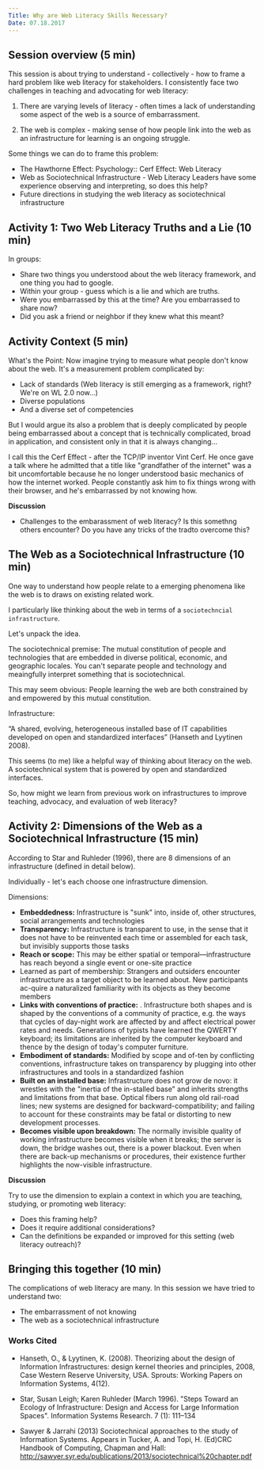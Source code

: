 ```yaml
---
Title: Why are Web Literacy Skills Necessary? 
Date: 07.18.2017
---
```


## Session overview (5 min)

This session is about trying to understand - collectively - how to frame a hard problem like web literacy for stakeholders. I consistently face two challenges in teaching and advocating for web literacy: 

1. There are varying levels of literacy - often times a lack of understanding some aspect of the web is a source of embarrassment. 

2. The web is complex -  making sense of how people link into the web as an infrastructure for learning is an ongoing struggle.  

Some things we can do to frame this problem: 

- The Hawthorne Effect: Psychology:: Cerf Effect: Web Literacy
- Web as Sociotechnical Infrastructure - Web Literacy Leaders have some experience observing and interpreting, so does this help? 
- Future directions in studying the web literacy as sociotechnical infrastructure 

## Activity 1: Two Web Literacy Truths and a Lie (10 min)
In groups:

- Share two things you understood about the web literacy framework, and one thing you had to google. 
- Within your group - guess which is a lie and which are truths. 
- Were you embarrassed by this at the time? Are you embarrassed to share now? 
- Did you ask a friend or neighbor if they knew what this meant? 


## Activity Context (5 min)
What's the Point: Now imagine trying to measure what people don't know about the web. It's a measurement problem complicated by:

- Lack of standards (Web literacy is still emerging as a framework, right? We're on WL 2.0 now...)
- Diverse populations
- And a diverse set of competencies

But I would argue its also a problem that is deeply complicated by people being embarrassed about a concept that is technically complicated, broad in application, and consistent only in that it is always changing... 

I call this the Cerf Effect - after the TCP/IP inventor Vint Cerf. He once gave a talk where he admitted that a title like "grandfather of the internet" was a bit uncomfortable because he no longer understood basic mechanics of how the internet worked. People constantly ask him to fix things wrong with their browser, and he's embarrassed by not knowing how. 

**Discussion**
- Challenges to the embarassment of web literacy? Is this somethng others encounter? Do you have any tricks of the tradto overcome this? 

## The Web as a Sociotechnical Infrastructure (10 min)

One way to understand how people relate to a emerging phenomena like the web is to draws on existing related work.   

I particularly like thinking about the web in terms of a `sociotechncial infrastructure`. 

Let's unpack the idea. 

The sociotechnical premise: The mutual constitution of people and technologies that are embedded in diverse political, economic, and geographic locales. You can't separate people and technology and meaingfully interpret something that is sociotechnical. 

This may seem obvious: People learning the web are both constrained by and empowered by this mutual constitution. 

Infrastructure: 

“A shared, evolving, heterogeneous installed base of IT capabilities developed on open and standardized interfaces” (Hanseth and Lyytinen 2008).

This seems (to me) like a helpful way of thinking about literacy on the web. A sociotechnical system that is powered by open and standardized interfaces. 

So, how might we learn from previous work on infrastructures to improve teaching, advocacy, and evaluation of web literacy?  
## Activity 2: Dimensions of the Web as a Sociotechnical Infrastructure (15 min)

According to Star and Ruhleder (1996), there are 8 dimensions of an infrastructure (defined in detail below). 

Individually - let's each choose one infrastructure dimension. 

Dimensions: 		
- **Embeddedness:** Infrastructure  is "sunk"  into, inside of,  other  structures, social  arrangements  and  technologies
- **Transparency:** Infrastructure is transparent to use, in the  sense  that  it  does  not  have  to  be  reinvented  each time or assembled  for  each task, but  invisibly  supports those tasks
- **Reach or scope:** This  may  be  either  spatial  or  temporal—infrastructure  has  reach  beyond  a  single  event or one-site practice
- Learned as part of membership: Strangers  and  outsiders  encounter  infrastructure  as  a target  object  to be learned  about.  New  participants ac-quire  a  naturalized  familiarity  with  its  objects  as  they become members
- **Links with conventions of practice:** . Infrastructure  both shapes and  is shaped  by the conventions  of  a  community  of  practice,  e.g.  the  ways  that  cycles  of  day-night work  are  affected  by  and  affect  electrical  power  rates and  needs.  Generations   of  typists  have  learned  the QWERTY keyboard; its limitations are inherited  by the computer keyboard and thence by the design  of today's computer  furniture. 
- **Embodiment of standards:** Modified  by scope and of-ten  by  conflicting  conventions,  infrastructure  takes  on transparency by plugging into other infrastructures  and tools in a standardized  fashion 
- **Built on an installed base:** Infrastructure   does  not grow  de novo:  it  wrestles  with  the  "inertia  of  the  in-stalled  base"  and  inherits  strengths  and  limitations from   that  base.  Optical fibers  run  along  old  rail-road  lines;  new  systems  are  designed  for  backward-compatibility;  and  failing  to  account  for  these  constraints may be fatal  or distorting  to new  development processes.  
- **Becomes visible upon breakdown:**  The normally  invisible  quality  of  working  infrastructure  becomes  visible when  it breaks; the  server  is down,  the bridge  washes out,  there  is  a  power  blackout.  Even when there  are back-up mechanisms or procedures, their existence  further highlights the now-visible  infrastructure. 

**Discussion**

Try to use the dimension to explain a context in which you are teaching, studying, or promoting web literacy: 

- Does this framing help? 
- Does it require additional considerations? 
- Can the definitions be expanded or improved for this setting (web literacy outreach)? 

## Bringing this together (10 min)
The complications of web literacy are many. In this session we have tried to understand two: 

- The embarrassment of not knowing
- The web as a sociotechnical infrastructure 

### Works Cited 
- Hanseth, O., & Lyytinen, K. (2008). Theorizing about the design of Information Infrastructures: design kernel theories and principles, 2008, Case Western Reserve University, USA. Sprouts: Working Papers on Information Systems, 4(12).

- Star, Susan Leigh; Karen Ruhleder (March 1996). "Steps Toward an Ecology of Infrastructure: Design and Access for Large Information Spaces". Information Systems Research. 7 (1): 111–134 

- Sawyer & Jarrahi (2013) Sociotechnical approaches to the study of Information Systems. Appears in Tucker, A. and Topi, H. (Ed)CRC Handbook of Computing, Chapman and Hall: http://sawyer.syr.edu/publications/2013/sociotechnical%20chapter.pdf

